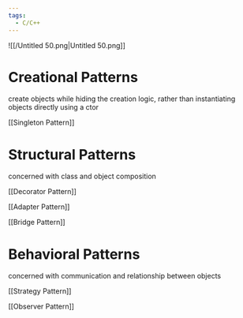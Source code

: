 ```yaml
---
tags:
  - C/C++
---
```

![[/Untitled 50.png|Untitled 50.png]]

# Creational Patterns

create objects while hiding the creation logic, rather than instantiating objects directly using a ctor

[[Singleton Pattern]]

# Structural Patterns

concerned with class and object composition

[[Decorator Pattern]]

[[Adapter Pattern]]

[[Bridge Pattern]]

# Behavioral Patterns

concerned with communication and relationship between objects

[[Strategy Pattern]]

[[Observer Pattern]]